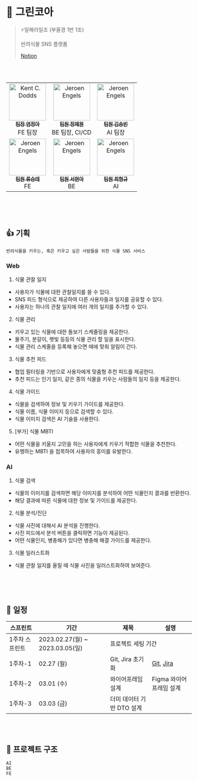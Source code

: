 # 🌱 그린코아

> ⚡일해라일조 (부울경 1반 1조)
>
> 반려식물 SNS 플랫폼
>
> [Notion](https://www.notion.so/yeomss/5124ae734ee54c5bbecc120cf571f55b)

<table>
  <tbody>
    <tr>
      <td align="center">
        <a href="https://github.com/yeomss">
            <img src="https://avatars.githubusercontent.com/u/50233862?v=4" width="100px;" alt="Kent C. Dodds"/>
            <br />
            <sub><b>팀장 염정아</b></sub>
        </a>
        <div>FE 팀장</div>
      </td>
      <br />
      <td align="center">
        <a href="https://github.com/noonmap">
            <img src="https://avatars.githubusercontent.com/u/36250213?v=4" width="100px;" alt="Jeroen Engels"/>
            <br />
            <sub><b>팀원 정채원</b></sub>
        </a>
        <br />
        <div>BE 팀장, CI/CD</div>
      </td>
      <br/>
      <td align="center">
        <a href="https://github.com/dhyunee">
            <img src="https://avatars.githubusercontent.com/u/101089655?v=4" width="100px;" alt="Jeroen Engels"/>
            <br />
            <sub><b>팀원 김송빈</b></sub>
        </a>
        <br />
        <div>AI 팀장</div>
      </td>
    </tr>
    <tr>
      <td align="center">
        <a href="https://github.com/seungtaeryu">
            <img src="https://avatars.githubusercontent.com/u/81846487?v=4" width="100px;" alt="Jeroen Engels"/>
            <br />
            <sub><b>팀원 류승태</b></sub>
        </a>
        <br />
        <div>FE</div>
      </td>
      <td align="center">
        <a href="https://github.com/hyeonaseome">
            <img src="https://avatars.githubusercontent.com/u/109887404?v=4" width="100px;" alt="Jeroen Engels"/>
            <br />
            <sub><b>팀원 서현아</b></sub>
        </a>
        <br />
        <div>BE</div>
      </td>
      <td align="center">
        <a href="https://github.com/Choihyoungkyu">
            <img src="https://avatars.githubusercontent.com/u/109322428?v=4" width="100px;" alt="Jeroen Engels"/>
            <br />
            <sub><b>팀원 최형규</b></sub>
        </a>
        <br />
        <div>AI</div>
      </td>
    </tr>
    </tbody>
</table>

<br/>
<br/>
<br/>

## 👍 기획
```
반려식물을 키우는, 혹은 키우고 싶은 사람들을 위한 식물 SNS 서비스
```

### Web
1. 식물 관찰 일지
- 사용자가 식물에 대한 관찰일지를 쓸 수 있다.
- SNS 피드 형식으로 제공하여 다른 사용자들과 일지를 공유할 수 있다.
- 사용자는 하나의 관찰 일지에 여러 개의 일지를 추가할 수 있다.

2. 식물 관리
- 키우고 있는 식물에 대한 돌보기 스케줄링을 제공한다.
- 물주기, 분갈이, 햇빛 등등의 식물 관리 할 일을 표시한다.
- 식물 관리 스케줄을 등록해 놓으면 때에 맞춰 알림이 간다.

3. 식물 추천 피드
- 협업 필터링을 기반으로 사용자에게 맞춤형 추천 피드를 제공한다.
- 추천 피드는 인기 일지, 같은 종의 식물을 키우는 사람들의 일지 등을 제공한다.

4. 식물 가이드
- 식물을 검색하여 정보 및 키우기 가이드를 제공한다.
- 식물 이름, 식물 이미지 등으로 검색할 수 있다.
- 식물 이미지 검색은 AI 기술을 사용한다.

5. [부가] 식물 MBTI
- 어떤 식물을 키울지 고민을 하는 사용자에게 키우기 적합한 식물을 추천한다.
- 유행하는 MBTI 을 접목하여 사용자의 흥미를 유발한다.


### AI
1. 식물 검색
- 식물의 이미지를 검색하면 해당 이미지를 분석하여 어떤 식물인지 결과를 반환한다.
- 해당 결과에 따른 식물에 대한 정보 및 가이드를 제공한다.

2. 식물 분석/진단
- 식물 사진에 대해서 AI 분석을 진행한다.
- 사진 피드에서 분석 버튼을 클릭하면 기능이 제공된다.
- 어떤 식물인지, 병충해가 있다면 병충해 해결 가이드를 제공한다.

3. 식물 일러스트화
- 식물 관찰 일지를 올릴 때 식물 사진을 일러스트화하여 보여준다.


<br/>
<br/>
<br/>

## 📅 일정

<table>
  <thead>
    <tr>
      <th>스프린트</th>
      <th>기간</th>
      <th>제목</th>
      <th>설명</th>
    </tr>
  </thead>
  <tbody>
    <tr>
      <td>1주차 스프린트</td>
      <td>2023.02.27(월) ~ 2023.03.05(일)</td>
      <td colspan=2>프로젝트 세팅 기간</td>
    </tr>
    <tr>
      <td>1주차-1</td>
      <td>02.27 (월)</td>
      <td>Git, Jira 초기화</td>
      <td>
        <a href="https://lab.ssafy.com/s08-ai-image-sub1/S08P21E101">Git</a>,
        <a href="https://ssafy.atlassian.net/jira/software/c/projects/S08P21E101/boards/1565">Jira</a>
      </td>
    </tr>
    <tr>
      <td>1주차-2</td>
      <td>03.01 (수)</td>
      <td>와이어프레임 설계</td>
      <td>
        Figma 와이어프레임 설계
      </td>
    </tr>
    <tr>
      <td>1주차-3</td>
      <td>03.03 (금)</td>
      <td>더미 데이터 기반 DTO 설계</td>
      <td>
      </td>
    </tr>
  </tbody>
</table>

<br/>
<br/>

## 📁 프로젝트 구조

```
AI
BE
FE
```

<br/>
<br/>
